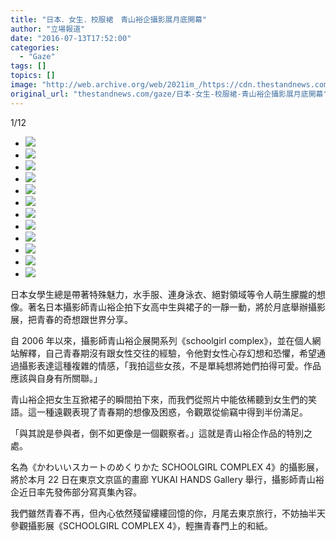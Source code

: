 ```yaml
---
title: "日本．女生．校服裙　青山裕企攝影展月底開幕"
author: "立場報道"
date: "2016-07-13T17:52:00"
categories:
  - "Gaze"
tags: []
topics: []
image: "http://web.archive.org/web/2021im_/https://cdn.thestandnews.com/media/photos/gallery/93/cache/E99D92E5B1B1E8A395E4BC811_aMr5n_lTXDZ_300x200cropcenter.png"
original_url: "thestandnews.com/gaze/日本-女生-校服裙-青山裕企攝影展月底開幕"
---
```

[](#)[](#)

[](#)1/12[](#)

*   ![](http://web.archive.org/web/2021im_/https://cdn.thestandnews.com/media/photos/gallery/93/cache/E99D92E5B1B1E8A395E4BC811_aMr5n_lTXDZ_300x200cropcenter.png)
*   ![](http://web.archive.org/web/2021im_/https://cdn.thestandnews.com/media/photos/gallery/93/cache/E99D92E5B1B1E8A395E4BC812_VT5pE_300x200cropcenter.jpg)
*   ![](http://web.archive.org/web/2021im_/https://cdn.thestandnews.com/media/photos/gallery/93/cache/E99D92E5B1B1E8A395E4BC813_TM0b7_300x200cropcenter.jpg)
*   ![](http://web.archive.org/web/2021im_/https://cdn.thestandnews.com/media/photos/gallery/93/cache/E99D92E5B1B1E8A395E4BC815_mmKQA_300x200cropcenter.jpg)
*   ![](http://web.archive.org/web/2021im_/https://cdn.thestandnews.com/media/photos/gallery/93/cache/E99D92E5B1B1E8A395E4BC816_TZkLe_300x200cropcenter.jpg)
*   ![](http://web.archive.org/web/2021im_/https://cdn.thestandnews.com/media/photos/gallery/93/cache/E99D92E5B1B1E8A395E4BC817_hyDCG_300x200cropcenter.jpg)
*   ![](http://web.archive.org/web/2021im_/https://cdn.thestandnews.com/media/photos/gallery/93/cache/E99D92E5B1B1E8A395E4BC818_fJ57E_300x200cropcenter.jpg)
*   ![](http://web.archive.org/web/2021im_/https://cdn.thestandnews.com/media/photos/gallery/93/cache/E99D92E5B1B1E8A395E4BC819_pKcdK_300x200cropcenter.jpg)
*   ![](http://web.archive.org/web/2021im_/https://cdn.thestandnews.com/media/photos/gallery/93/cache/E99D92E5B1B1E8A395E4BC8110_17Fzs_300x200cropcenter.jpg)
*   ![](http://web.archive.org/web/2021im_/https://cdn.thestandnews.com/media/photos/gallery/93/cache/E99D92E5B1B1E8A395E4BC814_3Hjeh_300x200cropcenter.jpg)
*   ![](http://web.archive.org/web/2021im_/https://cdn.thestandnews.com/media/photos/gallery/93/cache/E99D92E5B1B1E8A395E4BC8111_RiTFH_300x200cropcenter.jpg)
*   ![](http://web.archive.org/web/2021im_/https://cdn.thestandnews.com/media/photos/gallery/93/cache/E99D92E5B1B1E8A395E4BC8112_1FuX0_300x200cropcenter.jpg)

日本女學生總是帶著特殊魅力，水手服、連身泳衣、絕對領域等令人萌生朦朧的想像。著名日本攝影師青山裕企拍下女高中生與裙子的一靜一動，將於月底舉辦攝影展，把青春的奇想跟世界分享。

自 2006 年以來，攝影師青山裕企展開系列《schoolgirl complex》，並在個人網站解釋，自己青春期沒有跟女性交往的經驗，令他對女性心存幻想和恐懼，希望通過攝影表達這種複雜的情感，「我拍這些女孩，不是單純想將她們拍得可愛。作品應該與自身有所關聯。」

青山裕企把女生互掀裙子的瞬間拍下來，而我們從照片中能依稀聽到女生們的笑語。這一種遠觀表現了青春期的想像及困惑，令觀眾從偷竊中得到半份滿足。

「與其說是參與者，倒不如更像是一個觀察者。」這就是青山裕企作品的特別之處。

名為《かわいいスカートのめくりかた SCHOOLGIRL COMPLEX 4》的攝影展，將於本月 22 日在東京文京區的畫廊 YUKAI HANDS Gallery 舉行，攝影師青山裕企近日率先發佈部分寫真集內容。

我們雖然青春不再，但內心依然殘留縷縷回憶的你，月尾去東京旅行，不妨抽半天參觀攝影展《SCHOOLGIRL COMPLEX 4》，輕撫青春門上的和紙。